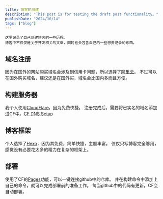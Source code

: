 ```yaml
---
title: 博客的创建
description: "This post is for testing the draft post functionality。"
publishDate: "2024/10/14"
tags: ["blog"]
---
```


    这里记录了自己创建博客的一些历程。
    博客中不仅仅是关于开发相关的文章，同时也会包含自己的一些想要记录的东西。

## 域名注册

因为在国外的网站购买域名会涉及到信用卡问题，所以选择了[阿里云](https://wanwang.aliyun.com/domain/tld#.com)。
不过可以在国外购买域名，建议还是在国外买，域名会比国内多而且方便。

## 构建服务器

我个人使用[CloudFlare](https://dash.cloudflare.com/)，因为免费快捷。
注册完成后，需要将已实名的域名添加进CF中。[CF DNS Setup](https://developers.cloudflare.com/dns/zone-setups/full-setup/setup/#review-dns-records) 

## 博客框架

个人选择了[Hexo](https://hexo.io/zh-cn/docs/)，因为其免费，简单快捷，主题丰富。
仅仅只写博客完全够用，感觉没有必要花太多的精力在复杂的框架上。

## 部署

使用了CF的[Pages](https://developers.cloudflare.com/pages/get-started/git-integration/)功能，可以一键连接github中的仓库。
并在构建命令中添加上自己的命令，就可以完成部署前的准备工作。
每当github中的代码有更新，CF会自动部署。
